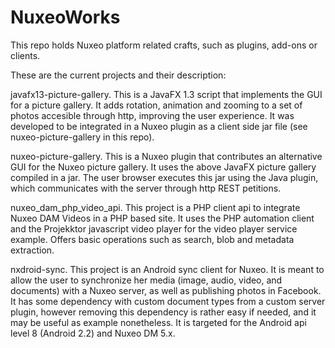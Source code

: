 NuxeoWorks
==========

This repo holds Nuxeo platform related crafts, such as plugins, add-ons or clients.

These are the current projects and their description:

javafx13-picture-gallery. This is a JavaFX 1.3 script that implements the GUI for a picture gallery. It adds rotation, animation and zooming to a set of photos accesible through http, improving the user experience. It was developed to be integrated in a Nuxeo plugin as a client side jar file (see nuxeo-picture-gallery in this repo).

nuxeo-picture-gallery. This is a Nuxeo plugin that contributes an alternative GUI for the Nuxeo picture gallery. It uses the above JavaFX picture gallery compiled in a jar. The user browser executes this jar using the Java plugin, which communicates with the server through http REST petitions.

nuxeo_dam_php_video_api. This project is a PHP client api to integrate Nuxeo DAM Videos in a PHP based site. It uses the PHP automation client and the Projekktor javascript video player for the video player service example. Offers basic operations such as search, blob and metadata extraction.

nxdroid-sync. This project is an Android sync client for Nuxeo. It is meant to allow the user to synchronize her media (image, audio, video, and documents) with a Nuxeo server, as well as publishing photos in Facebook. It has some dependency with custom document types from a custom server plugin, however removing this dependency is rather easy if needed, and it may be useful as example nonetheless. It is targeted for the Android api level 8 (Android 2.2) and Nuxeo DM 5.x.

